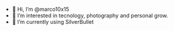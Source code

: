 - 👋 Hi, I’m @marco10x15
- 👀 I’m interested in tecnology, photography and personal grow.
- 🌱 I’m currently using SilverBullet

<!---
marco10x15/marco10x15 is a ✨ special ✨ repository because its `README.md` (this file) appears on your GitHub profile.
You can click the Preview link to take a look at your changes.
--->

